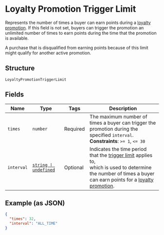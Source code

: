 
# Loyalty Promotion Trigger Limit

Represents the number of times a buyer can earn points during a [loyalty promotion](../../doc/models/loyalty-promotion.md).
If this field is not set, buyers can trigger the promotion an unlimited number of times to earn points during
the time that the promotion is available.

A purchase that is disqualified from earning points because of this limit might qualify for another active promotion.

## Structure

`LoyaltyPromotionTriggerLimit`

## Fields

| Name | Type | Tags | Description |
|  --- | --- | --- | --- |
| `times` | `number` | Required | The maximum number of times a buyer can trigger the promotion during the specified `interval`.<br>**Constraints**: `>= 1`, `<= 30` |
| `interval` | [`string \| undefined`](../../doc/models/loyalty-promotion-trigger-limit-interval.md) | Optional | Indicates the time period that the [trigger limit](../../doc/models/loyalty-promotion-trigger-limit.md) applies to,<br>which is used to determine the number of times a buyer can earn points for a [loyalty promotion](../../doc/models/loyalty-promotion.md). |

## Example (as JSON)

```json
{
  "times": 32,
  "interval": "ALL_TIME"
}
```

